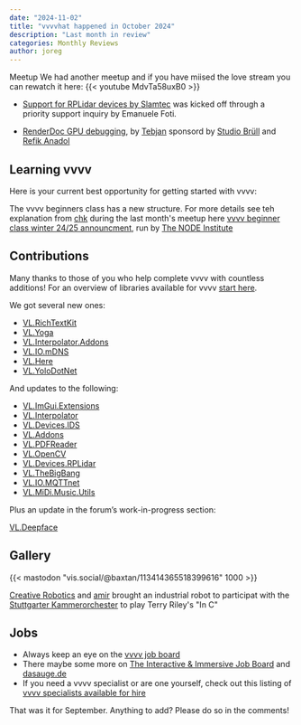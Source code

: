```yaml
---
date: "2024-11-02"
title: "vvvvhat happened in October 2024"
description: "Last month in review"
categories: Monthly Reviews
author: joreg
---
```


Meetup
We had another meetup and if you have miised the love stream you can rewatch it here: 
{{< youtube MdvTa58uxB0 >}}

- [Support for RPLidar devices by Slamtec](https://visualprogramming.net/blog/2024/introducing-support-for-rplidar-devices-by-slamtec/) was kicked off through a priority support inquiry by Emanuele Foti.

- [RenderDoc GPU debugging](https://visualprogramming.net/blog/2024/introducing-renderdoc-gpu-debugging/), by [Tebjan](https://github.com/tebjan) sponsord by [Studio Brüll](https://studiobruell.de/) and [Refik Anadol](https://refikanadolstudio.com/)

 

## Learning vvvv

Here is your current best opportunity for getting started with vvvv: 

The vvvv beginners class has a  new structure. For more details see teh explanation from [chk](https://3e8.studio/) during the last month's meetup here [vvvv beginner class winter 24/25 announcment](https://www.youtube.com/watch?v=MdvTa58uxB0&t=3173s), run by [The NODE Institute](https://thenodeinstitute.org/)


## Contributions
Many thanks to those of you who help complete vvvv with countless additions! For an overview of libraries available for vvvv [start here](https://thegraybook.vvvv.org/reference/libraries/overview.html).



We got several new ones:
- [VL.RichTextKit](https://www.nuget.org/packages/VL.RichTextKit)
- [VL.Yoga](https://www.nuget.org/packages/VL.Yoga)
- [VL.Interpolator.Addons](https://www.nuget.org/packages/VL.Interpolator.Addons)
- [VL.IO.mDNS](https://www.nuget.org/packages/VL.IO.mDNS)
- [VL.Here](https://www.nuget.org/packages/VL.Here)
- [VL.YoloDotNet](https://www.nuget.org/packages/VL.YoloDotNet)

And updates to the following:
- [VL.ImGui.Extensions](https://www.nuget.org/packages/VL.ImGui.Extensions)
- [VL.Interpolator](https://www.nuget.org/packages/VL.Interpolator)
- [VL.Devices.IDS](https://www.nuget.org/packages/VL.Devices.IDS)
- [VL.Addons](https://www.nuget.org/packages/VL.Addons)
- [VL.PDFReader](https://www.nuget.org/packages/VL.PDFReader)
- [VL.OpenCV](https://www.nuget.org/packages/VL.OpenCV)
- [VL.Devices.RPLidar](https://www.nuget.org/packages/VL.Devices.RPLidar)
- [VL.TheBigBang](https://www.nuget.org/packages/VL.TheBigBang)
- [VL.IO.MQTTnet](https://www.nuget.org/packages/VL.IO.MQTTnet)
- [VL.MiDi.Music.Utils](https://www.nuget.org/packages/VL.MiDi.Music.Utils)

Plus an update in the forum’s work-in-progress section:

[VL.Deepface](https://discourse.vvvv.org/t/vl-deepface/23656)

## Gallery

{{< mastodon "vis.social/@baxtan/113414365518399616" 1000 >}}

[Creative Robotics](https://creativerobotics.at/) and [amir](https://amirbastan.com/) brought an industrial robot to participat with the [Stuttgarter Kammerorchester](https://stuttgarter-kammerorchester.com/index-en) to play Terry Riley's "In C"

## Jobs
- Always keep an eye on the [vvvv job board](https://discourse.vvvv.org/c/jobs)
- There maybe some more on [The Interactive & Immersive Job Board](https://jobs.interactiveimmersive.io/?s=vvvv&post_type=job_listing&orderby=date) and [dasauge.de](https://dasauge.de/sta/Vvvv/)
- If you need a vvvv specialist or are one yourself, check out this listing of [vvvv specialists available for hire](https://vvvv.org/documentation/vvvv-specialists-available-for-hire)

That was it for September. Anything to add? Please do so in the comments!